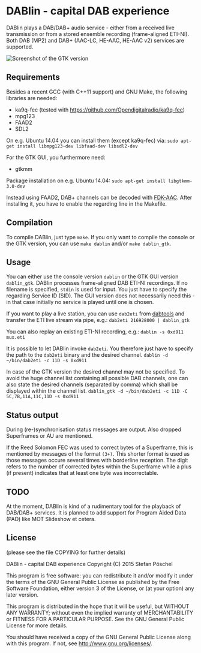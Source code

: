 DABlin - capital DAB experience
===============================

DABlin plays a DAB/DAB+ audio service - either from a received live
transmission or from a stored ensemble recording (frame-aligned ETI-NI).
Both DAB (MP2) and DAB+ (AAC-LC, HE-AAC, HE-AAC v2) services are
supported.

![Screenshot of the GTK version](http://www.basicmaster.de/dab/DABlin.png)

Requirements
------------
Besides a recent GCC (with C++11 support) and GNU Make, the following
libraries are needed:

* ka9q-fec (tested with https://github.com/Opendigitalradio/ka9q-fec)
* mpg123
* FAAD2
* SDL2

On e.g. Ubuntu 14.04 you can install them (except ka9q-fec) via:
	`sudo apt-get install libmpg123-dev libfaad-dev libsdl2-dev`


For the GTK GUI, you furthermore need:
* gtkmm

Package installation on e.g. Ubuntu 14.04:
	`sudo apt-get install libgtkmm-3.0-dev`


Instead using FAAD2, DAB+ channels can be decoded with [FDK-AAC](https://github.com/mstorsjo/fdk-aac).
After installing it, you have to enable the regarding line in the
Makefile.

Compilation
------------
To compile DABlin, just type `make`. If you only want to compile the
console or the GTK version, you can use `make dablin` and/or
`make dablin_gtk`.


Usage
-----

You can either use the console version `dablin` or the GTK GUI version
`dablin_gtk`.
DABlin processes frame-aligned DAB ETI-NI recordings. If no filename is
specified, `stdin` is used for input.
You just have to specify the regarding Service ID (SID). The GUI version
does not necessarily need this - in that case initially no service is
played until one is chosen.

If you want to play a live station, you can use `dab2eti` from [dabtools](https://github.com/linuxstb/dabtools)
and transfer the ETI live stream via pipe, e.g.:
	`dab2eti 216928000 | dablin_gtk`

You can also replay an existing ETI-NI recording, e.g.:
	`dablin -s 0xd911 mux.eti`


It is possible to let DABlin invoke `dab2eti`. You therefore just have
to specify the path to the `dab2eti` binary and the desired channel.
	`dablin -d ~/bin/dab2eti -c 11D -s 0xd911`

In case of the GTK version the desired channel may not be specified. To
avoid the huge channel list containing all possible DAB channels, one
can also state the desired channels (separated by comma) which shall be
displayed within the channel list.
	`dablin_gtk -d ~/bin/dab2eti -c 11D -C 5C,7B,11A,11C,11D -s 0xd911`


Status output
-------------
During (re-)synchronisation status messages are output. Also dropped
Superframes or AU are mentioned.

If the Reed Solomon FEC was used to correct bytes of a Superframe, this
is mentioned by messages of the format `(3+)`. This shorter format is
used as those messages occure several times with borderline reception.
The digit refers to the number of corrected bytes within the Superframe
while a plus (if present) indicates that at least one byte was
incorrectable.


TODO
----
At the moment, DABlin is kind of a rudimentary tool for the playback of
DAB/DAB+ services. It is planned to add support for Program Aided Data
(PAD) like MOT Slideshow et cetera.


License
-------
(please see the file COPYING for further details)

DABlin - capital DAB experience
Copyright (C) 2015 Stefan Pöschel

This program is free software: you can redistribute it and/or modify
it under the terms of the GNU General Public License as published by
the Free Software Foundation, either version 3 of the License, or
(at your option) any later version.

This program is distributed in the hope that it will be useful,
but WITHOUT ANY WARRANTY; without even the implied warranty of
MERCHANTABILITY or FITNESS FOR A PARTICULAR PURPOSE.  See the
GNU General Public License for more details.

You should have received a copy of the GNU General Public License
along with this program.  If not, see <http://www.gnu.org/licenses/>.
